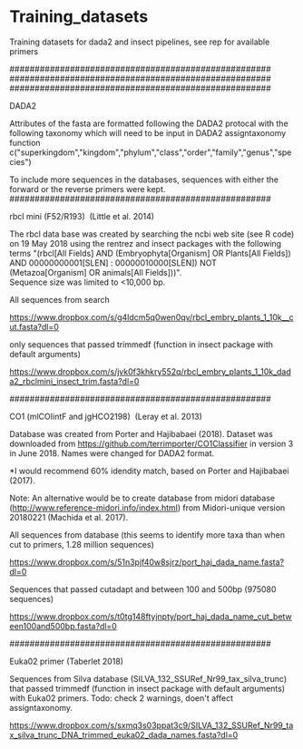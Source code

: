 # Training_datasets
Training datasets for dada2 and insect pipelines, see rep for available primers

####################################################
####################################################
####################################################

DADA2

Attributes of the fasta are formatted following the DADA2 protocal with 
the following taxonomy which will need to be input in DADA2 assigntaxonomy function
c("superkingdom","kingdom","phylum","class","order","family","genus","species")

To include more sequences in the databases, sequences with either the forward or the reverse primers were kept.
####################################################

rbcl mini (F52/R193)  (Little et al. 2014)

The rbcl data base was created by searching the ncbi web site (see R code) on 19 May 2018 using the 
rentrez and insect packages with the following terms "(rbcl[All Fields] AND (Embryophyta[Organism] OR Plants[All Fields]) 
AND 00000000001[SLEN] : 00000010000[SLEN]) NOT (Metazoa[Organism] OR animals[All Fields]))".  
Sequence size was limited to <10,000 bp. 

All sequences from search

https://www.dropbox.com/s/g4ldcm5q0wen0qv/rbcl_embry_plants_1_10k__cut.fasta?dl=0


only sequences that passed trimmedf (function in insect package with default arguments)

https://www.dropbox.com/s/jvk0f3khkry552q/rbcl_embry_plants_1_10k_dada2_rbclmini_insect_trim.fasta?dl=0

####################################################

CO1 (mlCOIintF and jgHCO2198)  (Leray et al. 2013)

Database was created from Porter and Hajibabaei (2018). Dataset was downloaded from https://github.com/terrimporter/CO1Classifier in version 3 in June 2018. Names were changed for DADA2 format. 

*I would recommend 60% idendity match, based on Porter and Hajibabaei (2017).

Note: An alternative would be to create database from midori database (http://www.reference-midori.info/index.html) from Midori-unique version 20180221 (Machida et al. 2017). 


All sequences from database (this seems to identify more taxa than when cut to primers, 1.28 million sequences)

https://www.dropbox.com/s/51n3pjf40w8sjrz/port_haj_dada_name.fasta?dl=0

Sequences that passed cutadapt and between 100 and 500bp (975080 sequences)

https://www.dropbox.com/s/t0tg148ftyjnpty/port_haj_dada_name_cut_between100and500bp.fasta?dl=0

####################################################

Euka02 primer (Taberlet 2018)

Sequences from Silva database (SILVA_132_SSURef_Nr99_tax_silva_trunc) that passed trimmedf (function in insect package with default arguments) with Euka02 primers.
Todo: check 2 warnings, doen't affect assigntaxonomy.

https://www.dropbox.com/s/sxmq3s03ppat3c9/SILVA_132_SSURef_Nr99_tax_silva_trunc_DNA_trimmed_euka02_dada_names.fasta?dl=0
